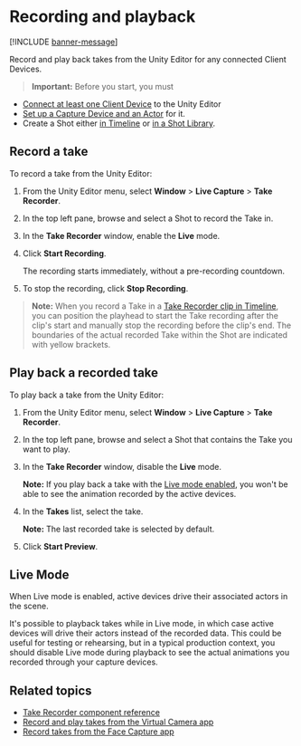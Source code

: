 # Recording and playback

[!INCLUDE [banner-message](banner-message.md)]

Record and play back takes from the Unity Editor for any connected Client Devices.

>**Important:** Before you start, you must
* [Connect at least one Client Device](connection.md) to the Unity Editor
* [Set up a Capture Device and an Actor](capture-device-setup.md) for it.
* Create a Shot either [in Timeline](take-system-shots-in-timeline.md) or [in a Shot Library](take-system-shots-in-library.md).

## Record a take

To record a take from the Unity Editor:

1. From the Unity Editor menu, select **Window** > **Live Capture** > **Take Recorder**.

3. In the top left pane, browse and select a Shot to record the Take in.

2. In the **Take Recorder** window, enable the **Live** mode.

4. Click **Start Recording**.  

   The recording starts immediately, without a pre-recording countdown.

5. To stop the recording, click **Stop Recording**.

>**Note:** When you record a Take in a [Take Recorder clip in Timeline](take-system-shots-in-timeline.md), you can position the playhead to start the Take recording after the clip's start and manually stop the recording before the clip's end. The boundaries of the actual recorded Take within the Shot are indicated with yellow brackets.

## Play back a recorded take

To play back a take from the Unity Editor:

1. From the Unity Editor menu, select **Window** > **Live Capture** > **Take Recorder**.

3. In the top left pane, browse and select a Shot that contains the Take you want to play.

2. In the **Take Recorder** window, disable the **Live** mode.  

   **Note:** If you play back a take with the [Live mode enabled](#live-mode), you won't be able to see the animation recorded by the active devices.

4. In the **Takes** list, select the take.  

   **Note:** The last recorded take is selected by default.

5. Click **Start Preview**.

## Live Mode

When Live mode is enabled, active devices drive their associated actors in the scene.

It's possible to playback takes while in Live mode, in which case active devices will drive their actors instead of the recorded data. This could be useful for testing or rehearsing, but in a typical production context, you should disable Live mode during playback to see the actual animations you recorded through your capture devices.

## Related topics

* [Take Recorder component reference](ref-window-take-recorder.md)
* [Record and play takes from the Virtual Camera app](virtual-camera-record-play-takes.md)
* [Record takes from the Face Capture app](face-capture-record-takes.md)
